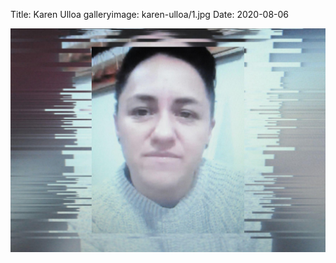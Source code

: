 Title: Karen Ulloa
galleryimage: karen-ulloa/1.jpg
Date: 2020-08-06


![karen-ulloa/1.jpg](./images/karen-ulloa/1.jpg)
